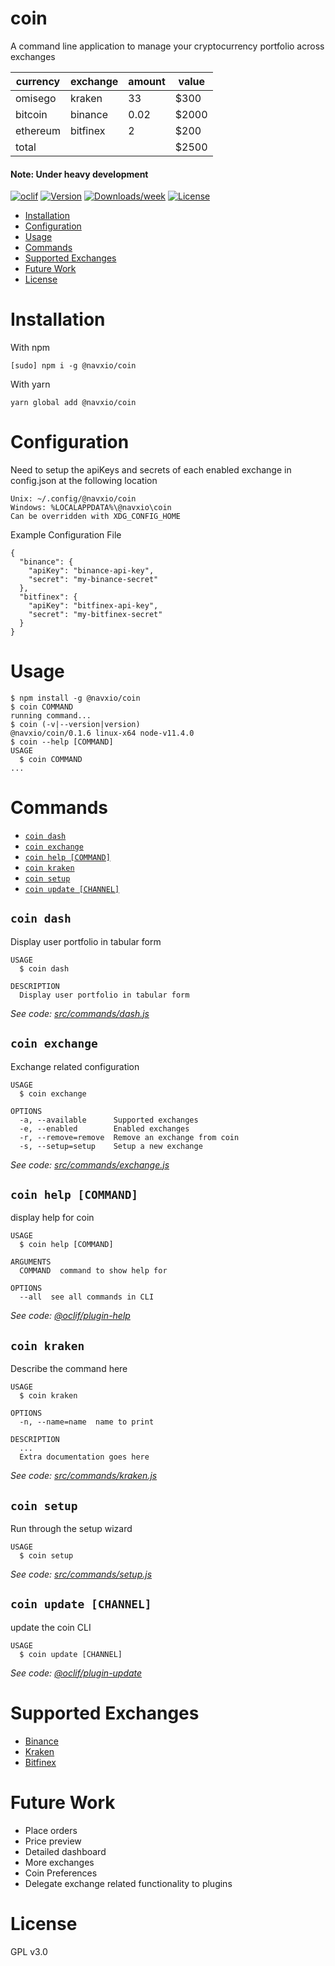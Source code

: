 coin
=======

A command line application to manage your cryptocurrency portfolio across exchanges

| currency | exchange | amount | value |
|----------|----------|--------|-------|
| omisego  | kraken   | 33     | $300  |
| bitcoin  | binance  | 0.02   | $2000 |
| ethereum | bitfinex | 2      | $200  |
| total    |          |        | $2500 |

#### Note: Under heavy development
[![oclif](https://img.shields.io/badge/cli-oclif-brightgreen.svg)](https://oclif.io)
[![Version](https://img.shields.io/npm/v/@navxio/coin.svg)](https://npmjs.org/package/@navxio/coin)
[![Downloads/week](https://img.shields.io/npm/dw/@navxio/coin.svg)](https://npmjs.org/package/@navxio/coin)
[![License](https://img.shields.io/npm/l/@navxio/coin.svg)](https://github.com/navdeepio/coin/blob/master/package.json)

<!-- toc -->
* [Installation](#installation)
* [Configuration](#configuration)
* [Usage](#usage)
* [Commands](#commands)
* [Supported Exchanges](#supported-exchanges)
* [Future Work](#future-work)
* [License](#license)
<!-- tocstop -->
# Installation

With npm

```
[sudo] npm i -g @navxio/coin
```
With yarn
```
yarn global add @navxio/coin
```

# Configuration

Need to setup the apiKeys and secrets of each enabled exchange in config.json at the following location

    Unix: ~/.config/@navxio/coin
    Windows: %LOCALAPPDATA%\@navxio\coin
    Can be overridden with XDG_CONFIG_HOME


Example Configuration File

```
{
  "binance": {
    "apiKey": "binance-api-key",
    "secret": "my-binance-secret"
  },
  "bitfinex": {
    "apiKey": "bitfinex-api-key",
    "secret": "my-bitfinex-secret"
  }
}
```

# Usage
<!-- usage -->
```sh-session
$ npm install -g @navxio/coin
$ coin COMMAND
running command...
$ coin (-v|--version|version)
@navxio/coin/0.1.6 linux-x64 node-v11.4.0
$ coin --help [COMMAND]
USAGE
  $ coin COMMAND
...
```
<!-- usagestop -->
# Commands
<!-- commands -->
* [`coin dash`](#coin-dash)
* [`coin exchange`](#coin-exchange)
* [`coin help [COMMAND]`](#coin-help-command)
* [`coin kraken`](#coin-kraken)
* [`coin setup`](#coin-setup)
* [`coin update [CHANNEL]`](#coin-update-channel)

## `coin dash`

Display user portfolio in tabular form

```
USAGE
  $ coin dash

DESCRIPTION
  Display user portfolio in tabular form
```

_See code: [src/commands/dash.js](https://github.com/navdeepio/coin/blob/v0.1.6/src/commands/dash.js)_

## `coin exchange`

Exchange related configuration

```
USAGE
  $ coin exchange

OPTIONS
  -a, --available      Supported exchanges
  -e, --enabled        Enabled exchanges
  -r, --remove=remove  Remove an exchange from coin
  -s, --setup=setup    Setup a new exchange
```

_See code: [src/commands/exchange.js](https://github.com/navdeepio/coin/blob/v0.1.6/src/commands/exchange.js)_

## `coin help [COMMAND]`

display help for coin

```
USAGE
  $ coin help [COMMAND]

ARGUMENTS
  COMMAND  command to show help for

OPTIONS
  --all  see all commands in CLI
```

_See code: [@oclif/plugin-help](https://github.com/oclif/plugin-help/blob/v2.1.4/src/commands/help.ts)_

## `coin kraken`

Describe the command here

```
USAGE
  $ coin kraken

OPTIONS
  -n, --name=name  name to print

DESCRIPTION
  ...
  Extra documentation goes here
```

_See code: [src/commands/kraken.js](https://github.com/navdeepio/coin/blob/v0.1.6/src/commands/kraken.js)_

## `coin setup`

Run through the setup wizard

```
USAGE
  $ coin setup
```

_See code: [src/commands/setup.js](https://github.com/navdeepio/coin/blob/v0.1.6/src/commands/setup.js)_

## `coin update [CHANNEL]`

update the coin CLI

```
USAGE
  $ coin update [CHANNEL]
```

_See code: [@oclif/plugin-update](https://github.com/oclif/plugin-update/blob/v1.3.9/src/commands/update.ts)_
<!-- commandsstop -->

# Supported Exchanges
* [Binance](https://www.binance.com)
* [Kraken](https://www.kraken.com)
* [Bitfinex](https://www.bitfinex.com)

# Future Work
* Place orders
* Price preview
* Detailed dashboard
* More exchanges
* Coin Preferences
* Delegate exchange related functionality to plugins

# License
GPL v3.0
